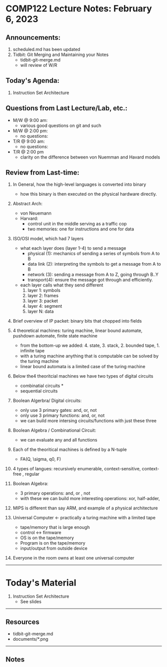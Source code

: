 # COMP122 Lecture Notes: February 6, 2023

## Announcements:
   1. scheduled.md has been updated
   1. Tidbit: Git Merging and Maintaining your Notes
      - tidbit-git-merge.md
      - will review of W/R

## Today's Agenda:
   1. Instruction Set Architecture 


## Questions from Last Lecture/Lab, etc.:
   * M/W @ 9:00 am:
     - various good questions on git and such
   * M/W @ 2:00 pm:
     - no questions:
   * T/R @ 9:00 am:
     - no questions:
   * T/R @ 2:00 pm
     - clarity on the difference between von Nuemman and Havard models


## Review from Last-time:
   1. In General, how the high-level languages is converted into binary
      - how this binary is then executed on the physical hardware directly.
   1. Abstract Arch:
      - von Neuemann
      - Harvard:  
        - control unit in the middle serving as a traffic cop
        - two memories: one for instructions and one for data

   1. ISO/OSI model, which had 7 layers
      - what each layer does (layer 1-4) to send a message
        - physical (1): mechanics of sending a series of symbols from A to B
        - data link (2): interpreting the symbols to get a message from A to B
        - network (3): sending a message from A to Z, going through B..Y
        - transport(4): ensure the message got through and efficiently.
      - each layer calls what they send different
        1. layer 1: symbols
        1. layer 2: frames
        1. layer 3: packet
        1. layer 4: segment
        1. layer N: data
   1. Brief overview of IP packet: binary bits that chopped into fields
   1. 4 theoretical machines:  turing machine, linear bound automate, pushdown automate, finite state machine
      - from the bottom-up we added: 4. state, 3. stack, 2. bounded tape, 1. infinite tape
      - with a turing machine anything that is computable can be solved by the turing machine
      - linear bound automata is a limited case of the turing machine
   1. Below the4 theoritcial machines we have two types of digital circuits
      - combinatial circuits
        *
      - sequential circuits

   1. Boolean Algerbra/ Digital circuits:
      - only use 3 primary gates: and, or, not
      - only use 3 primary functions: and, or, not
      * we can build more intersing circuits/functions with just these three
   1. Boolean Algebra / Combinational Circuit:
      - we can evaluate any and all functions
      
   1. Each of the theoritical machines is defined by a N-tuple
      - FA(Q, \sigma, q0, F)

   1. 4 types of langues: recursively enumerable, context-sensitive, context-free , regular
   1. Boolean Algebra: 
      - 3 primary operations:  and, or , not
      - with these we can build more interesting operations: xor, half-adder,   
   1. MIPS is different than say ARM, and example of a physical architecture
   1. Universal Computer  <- practically a turing machine with a limited tape
      - tape/memory that is large enough
      - control <-> firmware
      - OS is on the tape/memory
      - Program is on the tape/memory
      - input/output from outside device
   1. Everyone in the room owns at least one universal computer
      

---
# Today's Material
  1. Instruction Set Architecture
     - See slides

---
## Resources
  - tidbit-git-merge.md
  - documents/\*.png

---
## Notes
<!-- This section is for students to place their notes -->


